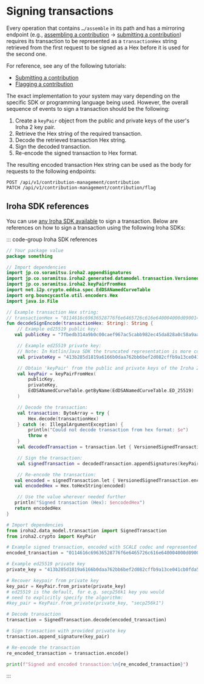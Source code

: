 # Signing transactions

Every operation that contains `…/assemble` in its path and has a mirroring endpoint (e.g., [assembling a contribution](../api-specification/contribution-controller/assembling-a-contribution.md) -> [submitting a contribution](../api-specification/contribution-controller/submitting-a-contribution.md)) requires its transaction to be represented as a `transactionHex` string retrieved from the first request to be signed as a Hex before it is used for the second one.

For reference, see any of the following tutorials:

- [Submitting a contribution](./submitting-a-contribution.md)
- [Flagging a contribution](./flagging-a-contribution.md)

The exact implementation to your system may vary depending on the specific SDK or programming language being used. However, the overall sequence of events to sign a transaction should be the following:

1. Create a `keyPair` object from the public and private keys of the user's Iroha 2 key pair.
2. Retrieve the Hex string of the required transaction.
3. Decode the retrieved transaction Hex string.
4. Sign the decoded transaction.
5. Re-encode the signed transaction to Hex format.

The resulting encoded transaction Hex string can be used as the body for requests to the following endpoints:

```http
POST /api/v1/contribution-management/contribution
PATCH /api/v1/contribution-management/contribution/flag
```

## Iroha SDK references

You can use [any Iroha SDK available](../index.md#what-is-iroha-2) to sign a transaction. Below are references on how to sign a transaction using the following Iroha SDKs:

::: code-group Iroha SDK references

```kotlin [Iroha Java/Kotlin SDK]
// Your package value
package something

// Import dependencies
import jp.co.soramitsu.iroha2.appendSignatures
import jp.co.soramitsu.iroha2.generated.datamodel.transaction.VersionedSignedTransaction
import jp.co.soramitsu.iroha2.keyPairFromHex
import net.i2p.crypto.eddsa.spec.EdDSANamedCurveTable
import org.bouncycastle.util.encoders.Hex
import java.io.File

// Example transaction Hex string:
// transactionHex = "0114616c69636528776f6e6465726c616e640004000d09001468656c6c6f00002cde318c87010000a0860100000000000000041c65643235353139807233bfc89dcbd68c19fde6ce6158225298ec1131b6a130d1aeb454c1ab5183c00101bef276fc36ba638abd422e76fd0e6df319df1c3d336ab60d7276333b4010bb7d962d04b273d9caf91cb8509581c0b55e1cdee371c52863a8b4b62c67fbfc870f"
fun decodeSignEncode(transactionHex: String): String {
    // Example ed25519 public key:
   val publicKey = "7fbedb314a9b0c00caef967ac5cabb982ec45da828a0c58a9aafc854f32422ac"

    // Example ed25519 private key:
    // Note: In Kotlin/Java SDK the truncated representation is more common, although you can refer to full ones represented as concatenation of private and public ones in other SDKs
    val privateKey = "413b285d1819a6166b0daa762bb6bef2d082cffb9a13ce041cb0fda5e2f06dc3"

    // Obtain 'keyPair' from the public and private keys of the Iroha 2 key pair:
    val keyPair = keyPairFromHex(
        publicKey,
        privateKey,
        EdDSANamedCurveTable.getByName(EdDSANamedCurveTable.ED_25519)
    )

    // Decode the transaction:
    val transaction: ByteArray = try {
        Hex.decode(transactionHex)
    } catch (e: IllegalArgumentException) {
        println("Could not decode transaction from hex format: $e")
        throw e
    }
    val decodedTransaction = transaction.let { VersionedSignedTransaction.decode(it) }

    // Sign the transaction:
    val signedTransaction = decodedTransaction.appendSignatures(keyPair)

    // Re-encode the transaction:
   val encoded = signedTransaction.let { VersionedSignedTransaction.encode(it) }
   val encodedHex = Hex.toHexString(encoded)

    // Use the value wherever needed further
   println("Signed transaction (Hex): $encodedHex")
   return encodedHex
}

```

```python [Iroha Python SDK]
# Import dependencies
from iroha2.data_model.transaction import SignedTransaction
from iroha2.crypto import KeyPair

# Example signed transaction, encoded with SCALE codec and represented as hex string
encoded_transaction = "0114616c69636528776f6e6465726c616e640004000d09001468656c6c6f00002cde318c87010000a0860100000000000000041c65643235353139807233bfc89dcbd68c19fde6ce6158225298ec1131b6a130d1aeb454c1ab5183c00101bef276fc36ba638abd422e76fd0e6df319df1c3d336ab60d7276333b4010bb7d962d04b273d9caf91cb8509581c0b55e1cdee371c52863a8b4b62c67fbfc870f"

# Example ed25519 private key
private_key = "413b285d1819a6166b0daa762bb6bef2d082cffb9a13ce041cb0fda5e2f06dc37fbedb314a9b0c00caef967ac5cabb982ec45da828a0c58a9aafc854f32422ac"

# Recover keypair from private key
key_pair = KeyPair.from_private(private_key)
# ed25519 is the default, for e.g. secp256k1 key you would
# need to explicitly specify the algorithm:
#key_pair = KeyPair.from_private(private_key, "secp256k1")

# Decode transaction
transaction = SignedTransaction.decode(encoded_transaction)

# Sign transaction with provided private key
transaction.append_signature(key_pair)

# Re-encode the transaction
re_encoded_transaction = transaction.encode()

print(f"Signed and encoded transaction:\n{re_encoded_transaction}")
```

:::
